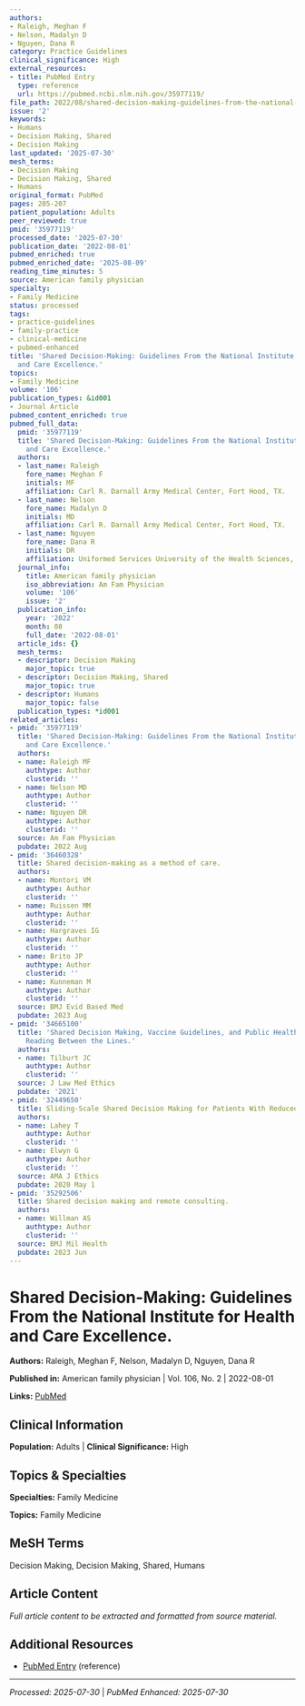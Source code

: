 ```yaml
---
authors:
- Raleigh, Meghan F
- Nelson, Madalyn D
- Nguyen, Dana R
category: Practice Guidelines
clinical_significance: High
external_resources:
- title: PubMed Entry
  type: reference
  url: https://pubmed.ncbi.nlm.nih.gov/35977119/
file_path: 2022/08/shared-decision-making-guidelines-from-the-national-institut.md
issue: '2'
keywords:
- Humans
- Decision Making, Shared
- Decision Making
last_updated: '2025-07-30'
mesh_terms:
- Decision Making
- Decision Making, Shared
- Humans
original_format: PubMed
pages: 205-207
patient_population: Adults
peer_reviewed: true
pmid: '35977119'
processed_date: '2025-07-30'
publication_date: '2022-08-01'
pubmed_enriched: true
pubmed_enriched_date: '2025-08-09'
reading_time_minutes: 5
source: American family physician
specialty:
- Family Medicine
status: processed
tags:
- practice-guidelines
- family-practice
- clinical-medicine
- pubmed-enhanced
title: 'Shared Decision-Making: Guidelines From the National Institute for Health
  and Care Excellence.'
topics:
- Family Medicine
volume: '106'
publication_types: &id001
- Journal Article
pubmed_content_enriched: true
pubmed_full_data:
  pmid: '35977119'
  title: 'Shared Decision-Making: Guidelines From the National Institute for Health
    and Care Excellence.'
  authors:
  - last_name: Raleigh
    fore_name: Meghan F
    initials: MF
    affiliation: Carl R. Darnall Army Medical Center, Fort Hood, TX.
  - last_name: Nelson
    fore_name: Madalyn D
    initials: MD
    affiliation: Carl R. Darnall Army Medical Center, Fort Hood, TX.
  - last_name: Nguyen
    fore_name: Dana R
    initials: DR
    affiliation: Uniformed Services University of the Health Sciences, Bethesda, MD.
  journal_info:
    title: American family physician
    iso_abbreviation: Am Fam Physician
    volume: '106'
    issue: '2'
  publication_info:
    year: '2022'
    month: 08
    full_date: '2022-08-01'
  article_ids: {}
  mesh_terms:
  - descriptor: Decision Making
    major_topic: true
  - descriptor: Decision Making, Shared
    major_topic: true
  - descriptor: Humans
    major_topic: false
  publication_types: *id001
related_articles:
- pmid: '35977119'
  title: 'Shared Decision-Making: Guidelines From the National Institute for Health
    and Care Excellence.'
  authors:
  - name: Raleigh MF
    authtype: Author
    clusterid: ''
  - name: Nelson MD
    authtype: Author
    clusterid: ''
  - name: Nguyen DR
    authtype: Author
    clusterid: ''
  source: Am Fam Physician
  pubdate: 2022 Aug
- pmid: '36460328'
  title: Shared decision-making as a method of care.
  authors:
  - name: Montori VM
    authtype: Author
    clusterid: ''
  - name: Ruissen MM
    authtype: Author
    clusterid: ''
  - name: Hargraves IG
    authtype: Author
    clusterid: ''
  - name: Brito JP
    authtype: Author
    clusterid: ''
  - name: Kunneman M
    authtype: Author
    clusterid: ''
  source: BMJ Evid Based Med
  pubdate: 2023 Aug
- pmid: '34665100'
  title: 'Shared Decision Making, Vaccine Guidelines, and Public Health Authority:
    Reading Between the Lines.'
  authors:
  - name: Tilburt JC
    authtype: Author
    clusterid: ''
  source: J Law Med Ethics
  pubdate: '2021'
- pmid: '32449650'
  title: Sliding-Scale Shared Decision Making for Patients With Reduced Capacity.
  authors:
  - name: Lahey T
    authtype: Author
    clusterid: ''
  - name: Elwyn G
    authtype: Author
    clusterid: ''
  source: AMA J Ethics
  pubdate: 2020 May 1
- pmid: '35292506'
  title: Shared decision making and remote consulting.
  authors:
  - name: Willman AS
    authtype: Author
    clusterid: ''
  source: BMJ Mil Health
  pubdate: 2023 Jun
---
```


# Shared Decision-Making: Guidelines From the National Institute for Health and Care Excellence.

**Authors:** Raleigh, Meghan F, Nelson, Madalyn D, Nguyen, Dana R

**Published in:** American family physician | Vol. 106, No. 2 | 2022-08-01

**Links:** [PubMed](https://pubmed.ncbi.nlm.nih.gov/35977119/)

## Clinical Information

**Population:** Adults | **Clinical Significance:** High

## Topics & Specialties

**Specialties:** Family Medicine

**Topics:** Family Medicine

## MeSH Terms

Decision Making, Decision Making, Shared, Humans

## Article Content

*Full article content to be extracted and formatted from source material.*

## Additional Resources

- [PubMed Entry](https://pubmed.ncbi.nlm.nih.gov/35977119/) (reference)

---

*Processed: 2025-07-30* | *PubMed Enhanced: 2025-07-30*
